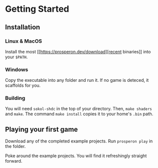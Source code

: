 # Getting Started

## Installation
### Linux & MacOS
Install the most [[https://prosperon.dev/download][recent binaries]] into your `$PATH`.

### Windows
Copy the executable into any folder and run it. If no game is deteced, it scaffolds for you.

### Building
You will need `sokol-shdc` in the top of your directory. Then, `make shaders` and `make`. The command `make install` copies it to your home's `.bin` path.

## Playing your first game
Download any of the completed example projects. Run `prosperon play` in the folder.

Poke around the example projects. You will find it refreshingly straight forward.